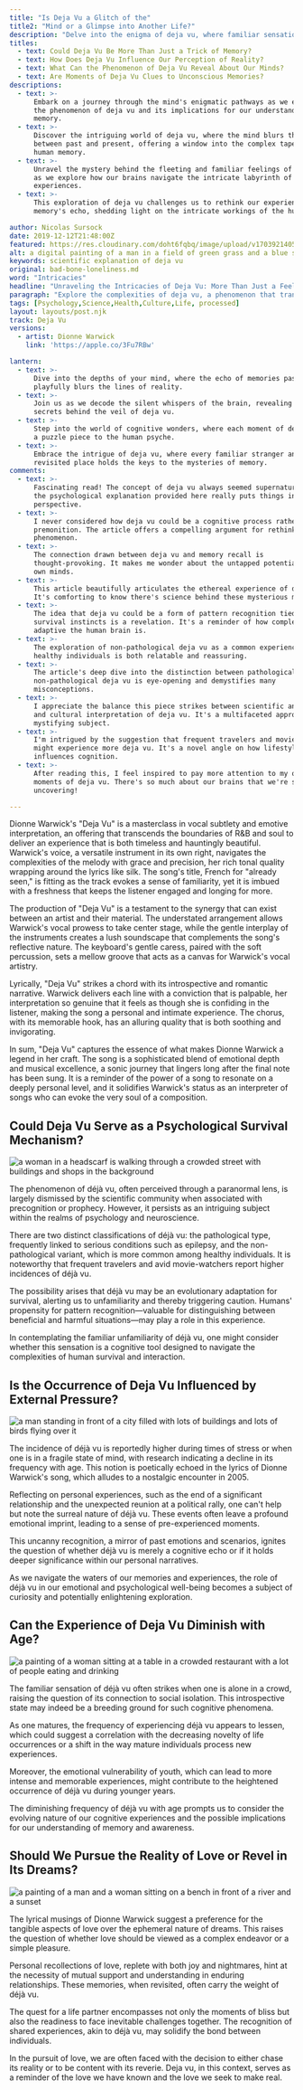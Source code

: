 ```yaml
---
title: "Is Deja Vu a Glitch of the"
title2: "Mind or a Glimpse into Another Life?"
description: "Delve into the enigma of deja vu, where familiar sensations may hint at deeper cognitive processes, inviting us to question the boundaries of our own perception and memory."
titles:
  - text: Could Deja Vu Be More Than Just a Trick of Memory?
  - text: How Does Deja Vu Influence Our Perception of Reality?
  - text: What Can the Phenomenon of Deja Vu Reveal About Our Minds?
  - text: Are Moments of Deja Vu Clues to Unconscious Memories?
descriptions:
  - text: >-
      Embark on a journey through the mind's enigmatic pathways as we examine
      the phenomenon of deja vu and its implications for our understanding of
      memory.
  - text: >-
      Discover the intriguing world of deja vu, where the mind blurs the lines
      between past and present, offering a window into the complex tapestry of
      human memory.
  - text: >-
      Unravel the mystery behind the fleeting and familiar feelings of deja vu,
      as we explore how our brains navigate the intricate labyrinth of past
      experiences.
  - text: >-
      This exploration of deja vu challenges us to rethink our experiences of
      memory's echo, shedding light on the intricate workings of the human mind.

author: Nicolas Sursock
date: 2019-12-12T21:48:00Z
featured: https://res.cloudinary.com/doht6fqbq/image/upload/v1703921405/crackingdacode/atzuicjexzwjrb3hqtdy.png
alt: a digital painting of a man in a field of green grass and a blue sky with clouds above him
keywords: scientific explanation of deja vu
original: bad-bone-loneliness.md
word: "Intricacies"
headline: "Unraveling the Intricacies of Deja Vu: More Than Just a Feeling?"
paragraph: "Explore the complexities of deja vu, a phenomenon that transcends mere memory recall, and delve into its psychological and neuroscientific underpinnings."
tags: [Psychology,Science,Health,Culture,Life, processed]
layout: layouts/post.njk
track: Deja Vu
versions:
  - artist: Dionne Warwick
    link: 'https://apple.co/3Fu7RBw'

lantern:
  - text: >-
      Dive into the depths of your mind, where the echo of memories past
      playfully blurs the lines of reality.
  - text: >-
      Join us as we decode the silent whispers of the brain, revealing the
      secrets behind the veil of deja vu.
  - text: >-
      Step into the world of cognitive wonders, where each moment of deja vu is
      a puzzle piece to the human psyche.
  - text: >-
      Embrace the intrigue of deja vu, where every familiar stranger and
      revisited place holds the keys to the mysteries of memory.
comments:
  - text: >-
      Fascinating read! The concept of deja vu always seemed supernatural, but
      the psychological explanation provided here really puts things into
      perspective.
  - text: >-
      I never considered how deja vu could be a cognitive process rather than a
      premonition. The article offers a compelling argument for rethinking this
      phenomenon.
  - text: >-
      The connection drawn between deja vu and memory recall is
      thought-provoking. It makes me wonder about the untapped potential of our
      own minds.
  - text: >-
      This article beautifully articulates the ethereal experience of deja vu.
      It's comforting to know there's science behind these mysterious moments.
  - text: >-
      The idea that deja vu could be a form of pattern recognition tied to
      survival instincts is a revelation. It's a reminder of how complex and
      adaptive the human brain is.
  - text: >-
      The exploration of non-pathological deja vu as a common experience among
      healthy individuals is both relatable and reassuring.
  - text: >-
      The article's deep dive into the distinction between pathological and
      non-pathological deja vu is eye-opening and demystifies many
      misconceptions.
  - text: >-
      I appreciate the balance this piece strikes between scientific analysis
      and cultural interpretation of deja vu. It's a multifaceted approach to a
      mystifying subject.
  - text: >-
      I'm intrigued by the suggestion that frequent travelers and moviegoers
      might experience more deja vu. It's a novel angle on how lifestyle
      influences cognition.
  - text: >-
      After reading this, I feel inspired to pay more attention to my own
      moments of deja vu. There's so much about our brains that we're still
      uncovering!

---
```

Dionne Warwick's "Deja Vu" is a masterclass in vocal subtlety and emotive interpretation, an offering that transcends the boundaries of R&B and soul to deliver an experience that is both timeless and hauntingly beautiful. Warwick's voice, a versatile instrument in its own right, navigates the complexities of the melody with grace and precision, her rich tonal quality wrapping around the lyrics like silk. The song's title, French for "already seen," is fitting as the track evokes a sense of familiarity, yet it is imbued with a freshness that keeps the listener engaged and longing for more.

The production of "Deja Vu" is a testament to the synergy that can exist between an artist and their material. The understated arrangement allows Warwick's vocal prowess to take center stage, while the gentle interplay of the instruments creates a lush soundscape that complements the song's reflective nature. The keyboard's gentle caress, paired with the soft percussion, sets a mellow groove that acts as a canvas for Warwick's vocal artistry.

Lyrically, "Deja Vu" strikes a chord with its introspective and romantic narrative. Warwick delivers each line with a conviction that is palpable, her interpretation so genuine that it feels as though she is confiding in the listener, making the song a personal and intimate experience. The chorus, with its memorable hook, has an alluring quality that is both soothing and invigorating.

In sum, "Deja Vu" captures the essence of what makes Dionne Warwick a legend in her craft. The song is a sophisticated blend of emotional depth and musical excellence, a sonic journey that lingers long after the final note has been sung. It is a reminder of the power of a song to resonate on a deeply personal level, and it solidifies Warwick's status as an interpreter of songs who can evoke the very soul of a composition.

## Could Deja Vu Serve as a Psychological Survival Mechanism?

![a woman in a headscarf is walking through a crowded street with buildings and shops in the background](https://res.cloudinary.com/doht6fqbq/image/upload/c_fill,w_480,h_320/f_webp/v1703921376/crackingdacode/xiwckez3j9th52pja4uf.png)
<!-- 
prompt: A photorealistic image of a person in a crowded street pausing in contemplation, with a translucent overlay of the same scene suggesting a moment of deja vu, in a vibrant, landscape format.
keyword: psychological survival mechanism of deja vu, classification of deja vu
-->

The phenomenon of déjà vu, often perceived through a paranormal lens, is largely dismissed by the scientific community when associated with precognition or prophecy. However, it persists as an intriguing subject within the realms of psychology and neuroscience.

There are two distinct classifications of déjà vu: the pathological type, frequently linked to serious conditions such as epilepsy, and the non-pathological variant, which is more common among healthy individuals. It is noteworthy that frequent travelers and avid movie-watchers report higher incidences of déjà vu.

The possibility arises that déjà vu may be an evolutionary adaptation for survival, alerting us to unfamiliarity and thereby triggering caution. Humans' propensity for pattern recognition—valuable for distinguishing between beneficial and harmful situations—may play a role in this experience.

In contemplating the familiar unfamiliarity of déjà vu, one might consider whether this sensation is a cognitive tool designed to navigate the complexities of human survival and interaction.

## Is the Occurrence of Deja Vu Influenced by External Pressure?

![a man standing in front of a city filled with lots of buildings and lots of birds flying over it](https://res.cloudinary.com/doht6fqbq/image/upload/c_fill,w_480,h_320/f_webp/v1703921376/crackingdacode/oolwzwqvoqd9o0hd8lul.png)
<!-- 
prompt: A photorealistic image of an older individual in a contemplative state, experiencing a moment of deja vu at a crowded rally, with the details of the surroundings reflecting a sense of past familiarity, in landscape format.
keyword: influence of external pressure on deja vu, decline of deja vu with age
-->

The incidence of déjà vu is reportedly higher during times of stress or when one is in a fragile state of mind, with research indicating a decline in its frequency with age. This notion is poetically echoed in the lyrics of Dionne Warwick's song, which alludes to a nostalgic encounter in 2005.

Reflecting on personal experiences, such as the end of a significant relationship and the unexpected reunion at a political rally, one can't help but note the surreal nature of déjà vu. These events often leave a profound emotional imprint, leading to a sense of pre-experienced moments.

This uncanny recognition, a mirror of past emotions and scenarios, ignites the question of whether déjà vu is merely a cognitive echo or if it holds deeper significance within our personal narratives.

As we navigate the waters of our memories and experiences, the role of déjà vu in our emotional and psychological well-being becomes a subject of curiosity and potentially enlightening exploration.

## Can the Experience of Deja Vu Diminish with Age?

![a painting of a woman sitting at a table in a crowded restaurant with a lot of people eating and drinking](https://res.cloudinary.com/doht6fqbq/image/upload/c_fill,w_480,h_320/f_webp/v1703921378/crackingdacode/jb9cvhksgsvovlker3th.png)
<!-- 
prompt: A photorealistic image of an elderly person sitting alone at a cafe, staring out with a reflective gaze that suggests a moment of deja vu, with the vibrant, bustling cafe environment in landscape format.
keyword: diminishing experience of deja vu with age, social isolation and deja vu
-->

The familiar sensation of déjà vu often strikes when one is alone in a crowd, raising the question of its connection to social isolation. This introspective state may indeed be a breeding ground for such cognitive phenomena.

As one matures, the frequency of experiencing déjà vu appears to lessen, which could suggest a correlation with the decreasing novelty of life occurrences or a shift in the way mature individuals process new experiences.

Moreover, the emotional vulnerability of youth, which can lead to more intense and memorable experiences, might contribute to the heightened occurrence of déjà vu during younger years.

The diminishing frequency of déjà vu with age prompts us to consider the evolving nature of our cognitive experiences and the possible implications for our understanding of memory and awareness.

## Should We Pursue the Reality of Love or Revel in Its Dreams?

![a painting of a man and a woman sitting on a bench in front of a river and a sunset](https://res.cloudinary.com/doht6fqbq/image/upload/c_fill,w_480,h_320/f_webp/v1703921386/crackingdacode/b5vcttgduwtdmz5ukiew.png)
<!-- 
prompt: A photorealistic image of a couple in a serene embrace, with a dreamlike overlay of past memories that evoke deja vu, set against a vibrant, romantic landscape backdrop.
keyword: reality of love versus dreams, pursuit of love and deja vu
-->

The lyrical musings of Dionne Warwick suggest a preference for the tangible aspects of love over the ephemeral nature of dreams. This raises the question of whether love should be viewed as a complex endeavor or a simple pleasure.

Personal recollections of love, replete with both joy and nightmares, hint at the necessity of mutual support and understanding in enduring relationships. These memories, when revisited, often carry the weight of déjà vu.

The quest for a life partner encompasses not only the moments of bliss but also the readiness to face inevitable challenges together. The recognition of shared experiences, akin to déjà vu, may solidify the bond between individuals.

In the pursuit of love, we are often faced with the decision to either chase its reality or to be content with its reverie. Deja vu, in this context, serves as a reminder of the love we have known and the love we seek to make real.